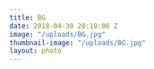 ```yaml
---
title: BG
date: 2018-04-30 20:19:00 Z
image: "/uploads/BG.jpg"
thumbnail-image: "/uploads/BG.jpg"
layout: photo
---
```


